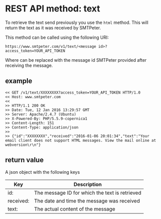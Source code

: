# REST API method: text

To retrieve the text send previously you use the `html` method. This will
return the text as it was received by SMTPeter.

This method can be called using the following URI:

```text
https://www.smtpeter.com/v1/text/<message id>?access_token=YOUR_API_TOKEN
```

Where <message id> can be replaced with the message id SMTPeter provided
after receiving the message.

## example

```text
<< GET /v1/text/XXXXXXXX?access_token=YOUR_API_TOKEN HTTP/1.0
<< Host: www.smtpeter.com
<<
>> HTTP/1.1 200 OK
>> Date: Tue, 12 Jan 2016 13:29:57 GMT
>> Server: Apache/2.4.7 (Ubuntu)
>> X-Powered-By: PHP/5.5.9-copernica1
>> Content-Length: 151
>> Content-Type: application/json
>>
>> {"id":"XXXXXXXX","received":"2016-01-06 20:01:34","text":"Your email client does not support HTML messages. View the mail online at webversion\r\n"}
```

## return value

A json object with the following keys

| Key        | Description                                    |
| ---------- | ---------------------------------------------- |
| id:        | The message ID for which the text is retrieved |
| received:  | The date and time the message was received     |
| text:      | The actual content of the message              |
